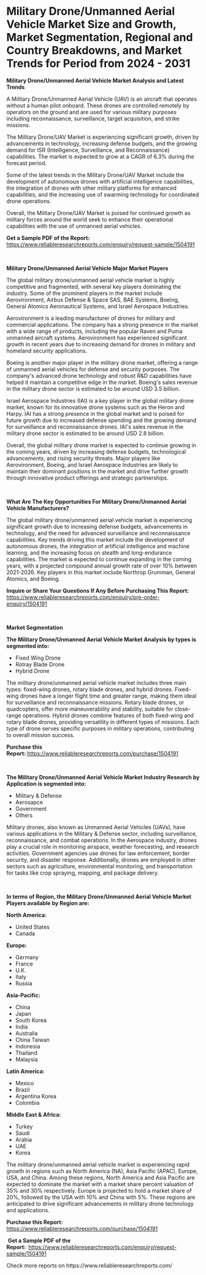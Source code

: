 <p><h1>Military Drone/Unmanned Aerial Vehicle Market Size and Growth, Market Segmentation, Regional and Country Breakdowns, and Market Trends for Period from 2024 -  2031</h1></p><p><strong>Military Drone/Unmanned Aerial Vehicle Market Analysis and Latest Trends</strong></p>
<p><p>A Military Drone/Unmanned Aerial Vehicle (UAV) is an aircraft that operates without a human pilot onboard. These drones are controlled remotely by operators on the ground and are used for various military purposes including reconnaissance, surveillance, target acquisition, and strike missions.</p><p>The Military Drone/UAV Market is experiencing significant growth, driven by advancements in technology, increasing defense budgets, and the growing demand for ISR (Intelligence, Surveillance, and Reconnaissance) capabilities. The market is expected to grow at a CAGR of 6.3% during the forecast period.</p><p>Some of the latest trends in the Military Drone/UAV Market include the development of autonomous drones with artificial intelligence capabilities, the integration of drones with other military platforms for enhanced capabilities, and the increasing use of swarming technology for coordinated drone operations.</p><p>Overall, the Military Drone/UAV Market is poised for continued growth as military forces around the world seek to enhance their operational capabilities with the use of unmanned aerial vehicles.</p></p>
<p><strong>Get a Sample PDF of the Report:&nbsp;</strong> <a href="https://www.reliableresearchreports.com/enquiry/request-sample/1504191">https://www.reliableresearchreports.com/enquiry/request-sample/1504191</a></p>
<p>&nbsp;</p>
<p><strong>Military Drone/Unmanned Aerial Vehicle Major Market Players</strong></p>
<p><p>The global military drone/unmanned aerial vehicle market is highly competitive and fragmented, with several key players dominating the industry. Some of the prominent players in the market include Aerovironment, Airbus Defense & Space SAS, BAE Systems, Boeing, General Atomics Aeronautical Systems, and Israel Aerospace Industries.</p><p>Aerovironment is a leading manufacturer of drones for military and commercial applications. The company has a strong presence in the market with a wide range of products, including the popular Raven and Puma unmanned aircraft systems. Aerovironment has experienced significant growth in recent years due to increasing demand for drones in military and homeland security applications.</p><p>Boeing is another major player in the military drone market, offering a range of unmanned aerial vehicles for defense and security purposes. The company's advanced drone technology and robust R&D capabilities have helped it maintain a competitive edge in the market. Boeing's sales revenue in the military drone sector is estimated to be around USD 3.5 billion.</p><p>Israel Aerospace Industries (IAI) is a key player in the global military drone market, known for its innovative drone systems such as the Heron and Harpy. IAI has a strong presence in the global market and is poised for future growth due to increased defense spending and the growing demand for surveillance and reconnaissance drones. IAI's sales revenue in the military drone sector is estimated to be around USD 2.8 billion.</p><p>Overall, the global military drone market is expected to continue growing in the coming years, driven by increasing defense budgets, technological advancements, and rising security threats. Major players like Aerovironment, Boeing, and Israel Aerospace Industries are likely to maintain their dominant positions in the market and drive further growth through innovative product offerings and strategic partnerships.</p></p>
<p>&nbsp;</p>
<p><strong>What Are The Key Opportunities For Military Drone/Unmanned Aerial Vehicle Manufacturers?</strong></p>
<p><p>The global military drone/unmanned aerial vehicle market is experiencing significant growth due to increasing defense budgets, advancements in technology, and the need for advanced surveillance and reconnaissance capabilities. Key trends driving this market include the development of autonomous drones, the integration of artificial intelligence and machine learning, and the increasing focus on stealth and long-endurance capabilities. The market is expected to continue expanding in the coming years, with a projected compound annual growth rate of over 10% between 2021-2026. Key players in this market include Northrop Grumman, General Atomics, and Boeing.</p></p>
<p><strong>Inquire or Share Your Questions If Any Before Purchasing This Report:</strong> <a href="https://www.reliableresearchreports.com/enquiry/pre-order-enquiry/1504191">https://www.reliableresearchreports.com/enquiry/pre-order-enquiry/1504191</a></p>
<p>&nbsp;</p>
<p><strong>Market Segmentation</strong></p>
<p><strong>The Military Drone/Unmanned Aerial Vehicle Market Analysis by types is segmented into:</strong></p>
<p><ul><li>Fixed Wing Drone</li><li>Rotray Blade Drone</li><li>Hybrid Drone</li></ul></p>
<p><p>The military drone/unmanned aerial vehicle market includes three main types: fixed-wing drones, rotary blade drones, and hybrid drones. Fixed-wing drones have a longer flight time and greater range, making them ideal for surveillance and reconnaissance missions. Rotary blade drones, or quadcopters, offer more maneuverability and stability, suitable for close-range operations. Hybrid drones combine features of both fixed-wing and rotary blade drones, providing versatility in different types of missions. Each type of drone serves specific purposes in military operations, contributing to overall mission success.</p></p>
<p><strong>Purchase this Report:&nbsp;</strong><a href="https://www.reliableresearchreports.com/purchase/1504191">https://www.reliableresearchreports.com/purchase/1504191</a></p>
<p>&nbsp;</p>
<p><strong>The Military Drone/Unmanned Aerial Vehicle Market Industry Research by Application is segmented into:</strong></p>
<p><ul><li>Military & Defense</li><li>Aerosapce</li><li>Government</li><li>Others</li></ul></p>
<p><p>Military drones, also known as Unmanned Aerial Vehicles (UAVs), have various applications in the Military & Defense sector, including surveillance, reconnaissance, and combat operations. In the Aerospace industry, drones play a crucial role in monitoring airspace, weather forecasting, and research activities. Government agencies use drones for law enforcement, border security, and disaster response. Additionally, drones are employed in other sectors such as agriculture, environmental monitoring, and transportation for tasks like crop spraying, mapping, and package delivery.</p></p>
<p>&nbsp;</p>
<p><strong>In terms of Region, the Military Drone/Unmanned Aerial Vehicle Market Players available by Region are:</strong></p>
<p>
    <p> <strong> North America: </strong>
        <ul>
            <li>United States</li>
            <li>Canada</li>
        </ul>
        </p> 
    <p> <strong> Europe: </strong>
        <ul>
            <li>Germany</li>
            <li>France</li>
            <li>U.K.</li>
            <li>Italy</li>
            <li>Russia</li>
        </ul>
        </p> 
    <p> <strong> Asia-Pacific: </strong>
        <ul>
            <li>China</li>
            <li>Japan</li>
            <li>South Korea</li>
            <li>India</li>
            <li>Australia</li>
            <li>China Taiwan</li>
            <li>Indonesia</li>
            <li>Thailand</li>
            <li>Malaysia</li>
        </ul>
        </p> 
    <p> <strong> Latin America: </strong>
        <ul>
            <li>Mexico</li>
            <li>Brazil</li>
            <li>Argentina Korea</li>
            <li>Colombia</li>
        </ul>
        </p> 
    <p> <strong> Middle East & Africa: </strong>
        <ul>
            <li>Turkey</li>
            <li>Saudi</li>
            <li>Arabia</li>
            <li>UAE</li>
            <li>Korea</li>
        </ul>
    </p>
    </p>
<p><p>The military drone/unmanned aerial vehicle market is experiencing rapid growth in regions such as North America (NA), Asia Pacific (APAC), Europe, USA, and China. Among these regions, North America and Asia Pacific are expected to dominate the market with a market share percent valuation of 35% and 30% respectively. Europe is projected to hold a market share of 20%, followed by the USA with 10% and China with 5%. These regions are anticipated to drive significant advancements in military drone technology and applications.</p></p>
<p><strong>Purchase this Report: </strong><a href="https://www.reliableresearchreports.com/purchase/1504191">https://www.reliableresearchreports.com/purchase/1504191</a></p>
<p>&nbsp;<strong>Get a Sample PDF of the Report:&nbsp;&nbsp;</strong><a href="https://www.reliableresearchreports.com/enquiry/request-sample/1504191">https://www.reliableresearchreports.com/enquiry/request-sample/1504191</a></p>
<p><strong></strong></p>
<p>Check more reports on https://www.reliableresearchreports.com/</p>
